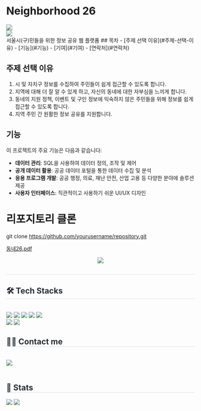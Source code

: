 # Neighborhood 26

<img src="https://img.shields.io/badge/Project-2088FF?style=for-the-badge&logo=GitHub Actions&logoColor=white">
<div>
        <a href="https://github.com/dlawlghks202/Team_E1I4">
             <img src="https://img.shields.io/badge/동네26-2088FF?style=for-the-badge&logo=GitHub Actions&logoColor=white">
        </a>
   </div>
<span>서울시(구)민들을 위한 정보 공유 웹 플랫폼</span>
## 목차
- [주제 선택 이유](#주제-선택-이유)
- [기능](#기능)
- [기여](#기여)
- [연락처](#연락처)

## 주제 선택 이유
1. 시 및 자치구 정보를 수집하여 주민들이 쉽게 접근할 수 있도록 합니다.
2. 지역에 대해 더 잘 알 수 있게 하고, 자신의 동네에 대한 자부심을 느끼게 합니다.
3. 동네의 지원 정책, 이벤트 및 구인 정보에 익숙하지 않은 주민들을 위해 정보를 쉽게 접근할 수 있도록 합니다.
4. 지역 주민 간 원활한 정보 공유를 지원합니다.

## 기능
이 프로젝트의 주요 기능은 다음과 같습니다:
- **데이터 관리**: SQL을 사용하여 데이터 정의, 조작 및 제어
- **공개 데이터 활용**: 공공 데이터 포털을 통한 데이터 수집 및 분석
- **응용 프로그램 개발**: 공공 행정, 의료, 재난 안전, 산업 고용 등 다양한 분야에 솔루션 제공
- **사용자 인터페이스**: 직관적이고 사용하기 쉬운 UI/UX 디자인


# 리포지토리 클론
git clone https://github.com/yourusername/repository.git

[동네26.pdf](https://github.com/user-attachments/files/16539887/26.pdf)

<div align= "center">
    <img src="https://capsule-render.vercel.app/api?type=rounded&color=gradient&height=180&text=동네26&animation=&fontColor=ffffff&fontSize=50" />
    </div>
    <div style="text-align: left;"> 
    <h2 style="border-bottom: 1px solid #d8dee4; color: #282d33;">  </h2>  
    <div style="font-weight: 700; font-size: 15px; text-align: left; color: #282d33;">  </div> 
    </div>
    <div style="text-align: left;">
    <h2 style="border-bottom: 1px solid #d8dee4; color: #282d33;"> 🛠️ Tech Stacks </h2> <br> 
    <div style="margin: ; text-align: left;" "text-align: left;"> <img src="https://img.shields.io/badge/HTML5-E34F26?style=for-the-badge&logo=HTML5&logoColor=white">
          <img src="https://img.shields.io/badge/Javascript-F7DF1E?style=for-the-badge&logo=Javascript&logoColor=white">
          <img src="https://img.shields.io/badge/Java-007396?style=for-the-badge&logo=Java&logoColor=white">
          <img src="https://img.shields.io/badge/MySQL-4479A1?style=for-the-badge&logo=MySQL&logoColor=white">
          <img src="https://img.shields.io/badge/Spring-6DB33F?style=for-the-badge&logo=Spring&logoColor=white">
          <br/><img src="https://img.shields.io/badge/jQuery-0769AD?style=for-the-badge&logo=jQuery&logoColor=white">
          <img src="https://img.shields.io/badge/Git-F05032?style=for-the-badge&logo=Git&logoColor=white">
          </div>
    </div>
    <div style="text-align: left;">
    <h2 style="border-bottom: 1px solid #d8dee4; color: #282d33;"> 🧑‍💻 Contact me </h2> <br> 
    <div style="text-align: left;"> <a href=mailto:yi3976997@gmail.com> <img src="https://img.shields.io/badge/Gmail-EA4335?style=for-the-badge&logo=Gmail&logoColor=white&link=mailto:yi3976997@gmail.com"> </a>
          </div>  <br> 
    <div style="text-align: left;">  </div> 
    </div>
    <div style="text-align: left;"> 
    <h2 style="border-bottom: 1px solid #d8dee4; color: #282d33;"> 🏅 Stats </h2> <div style="text-align: left;"> <img src="https://github-readme-stats.vercel.app/api?username=이윤민&custom_title=이윤민's Github Stat&bg_color=180,000000,&title_color=ffffff&text_color=ffffff"
        /> <img src="https://github-readme-stats.vercel.app/api/top-langs/?username=이윤민&layout=compact&bg_color=180,000000,&title_color=ffffff&text_color=ffffff"
           /> </div> 
    </div>
    

